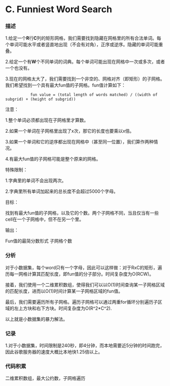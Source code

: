 # C. Funniest Word Search

### 描述

1.给定一个**R**行**C**列的矩形网格，我们需要找到隐藏在网格里的所有合法单词。每个单词可能水平或者竖直地出现（不会有对角），正序或逆序。隐藏的单词可能重叠。

2.给定一个有**W**个不同单词的词典。每个单词可能出现在网格中一次或多次，或者一个也没有。

3.现在的网格太大了，我们需要找到一个非空的、网格对齐（即矩形）的子网格。我们希望找到一个具有最大fun值的子网格。fun值计算如下：

               fun value = (total length of words matched) / ((width of subgrid) + (height of subgrid))

注意：

1.整个单词必须都出现在子网格里才算数。

2.如果一个单词在子网格里出现了x次，那它的长度也要乘以x倍。

3.如果一个单词和它的逆序都出现在网格中（甚至同一位置），我们算作两种情况。

4.有最大fun值的子网格可能是整个原来的网格。

特殊限制：

1.字典里的单词不会出现两次。

2.字典里所有单词加起来的总长度不会超过5000个字母。

目标：

找到有最大fun值的子网格，以及它的个数。两个子网格不同，当且仅当有一些cell在一个子网格中，但不在另一个里。

输出：

Fun值的最简分数形式  子网格个数

### 分析

对于小数据集，每个word只有一个字母，因此可以这样做：对于RxC的矩形，遍历每一网格计算其匹配长度，即fun值的分子部分。时间复杂度为O(RCW)。

接着，我们使用一个二维累积数组，使得我们可以以O(1)时间查询某一子网格区域的匹配长度，进而以O(1)时间计算某一子网格区域的fun值。

最后，我们需要遍历所有子网格。遍历子网格可以通过两重for循环分别遍历子区域的左上方块和右下方块。时间复杂度为O(R^2*C^2).

以上就是小数据集的暴力解法。

### 记录

1.对于小数据集，时间限制是240秒，即4分钟，而本地需要近5分钟的时间跑完，因此谷歌服务器的速度大概比本地快1.25倍以上。

### 代码积累

二维累积数组，最大公约数，子网格遍历
